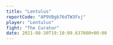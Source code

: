 ```yaml
---
title: "Lentulus"
reportCode: "AP9VBgb76dTW3Fxj"
player: "Lentulus"
fight: "The Curator"
date: 2021-08-30T19:10:09.637000+00:00
---
```

